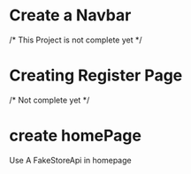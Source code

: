 # Create a Navbar 

/* This Project is not complete yet */
# Creating Register Page
/* Not complete yet */

# create homePage 
Use A FakeStoreApi in homepage
